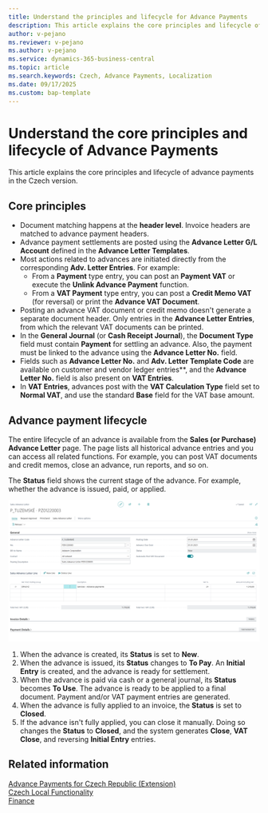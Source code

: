 ```yaml
---
title: Understand the principles and lifecycle for Advance Payments  
description: This article explains the core principles and lifecycle of advance payments in the Czech version.  
author: v-pejano
ms.reviewer: v-pejano  
ms.author: v-pejano 
ms.service: dynamics-365-business-central  
ms.topic: article  
ms.search.keywords: Czech, Advance Payments, Localization  
ms.date: 09/17/2025  
ms.custom: bap-template 
---
```


# Understand the core principles and lifecycle of Advance Payments

This article explains the core principles and lifecycle of advance payments in the Czech version.

## Core principles

- Document matching happens at the **header level**. Invoice headers are matched to advance payment headers.  
- Advance payment settlements are posted using the **Advance Letter G/L Account** defined in the **Advance Letter Templates**.  
- Most actions related to advances are initiated directly from the corresponding **Adv. Letter Entries**. For example:
  - From a **Payment** type entry, you can post an **Payment VAT** or execute the **Unlink Advance Payment** function.
  - From a **VAT Payment** type entry, you can post a **Credit Memo VAT** (for reversal) or print the **Advance VAT Document**.  
- Posting an advance VAT document or credit memo doesn't generate a separate document header. Only entries in the **Advance Letter Entries**, from which the relevant VAT documents can be printed.  
- In the **General Journal** (or **Cash Receipt Journal**), the **Document Type** field must contain **Payment** for settling an advance. Also, the payment must be linked to the advance using the **Advance Letter No.** field.  
- Fields such as **Advance Letter No.** and **Adv. Letter Template Code** are available on customer and vendor ledger entries**, and the **Advance Letter No.** field is also present on **VAT Entries**.  
- In **VAT Entries**, advances post with the **VAT Calculation Type** field set to **Normal VAT**, and use the standard **Base** field for the VAT base amount.

## Advance payment lifecycle

The entire lifecycle of an advance is available from the **Sales (or Purchase) Advance Letter** page. The page lists all historical advance entries and you can access all related functions. For example, you can post VAT documents and credit memos, close an advance, run reports, and so on.

The **Status** field shows the current stage of the advance. For example, whether the advance is issued, paid, or applied.

![Advance Payment Principles](Media/adv-payments-principes.png)

1. When the advance is created, its **Status** is set to **New**.  
2. When the advance is issued, its **Status** changes to **To Pay**. An **Initial Entry** is created, and the advance is ready for settlement.  
3. When the advance is paid via cash or a general journal, its **Status** becomes **To Use**. The advance is ready to be applied to a final document. Payment and/or VAT payment entries are generated.  
4. When the advance is fully applied to an invoice, the **Status** is set to **Closed**.
5. If the advance isn't fully applied, you can close it manually. Doing so changes the **Status** to **Closed**, and the system generates **Close**, **VAT Close**, and reversing **Initial Entry** entries.

## Related information

[Advance Payments for Czech Republic (Extension)](ui-extensions-advance-payments-localization-cz.md)  
[Czech Local Functionality](czech-local-functionality.md)  
[Finance](../../finance.md)

